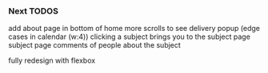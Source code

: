 ### Next TODOS
add about page in bottom of home
more scrolls to see delivery popup (edge cases in calendar (w:4))
clicking a subject brings you to the subject page
    subject page
        comments of people about the subject

fully redesign with flexbox